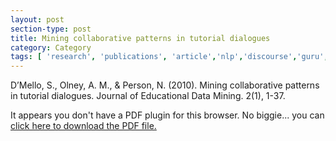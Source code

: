 ```yaml
---
layout: post
section-type: post
title: Mining collaborative patterns in tutorial dialogues
category: Category
tags: [ 'research', 'publications', 'article','nlp','discourse','guru','education' ]
---
```

D’Mello, S., Olney, A. M., & Person, N. (2010). Mining collaborative patterns in tutorial dialogues. Journal of Educational Data Mining. 2(1), 1-37. 

<object data="https://umdrive.memphis.edu/aolney/public/publications/dmello-jedm10.pdf" type="application/pdf" width="100%" height="600px">
 
  <p>It appears you don't have a PDF plugin for this browser.
  No biggie... you can <a href="https://umdrive.memphis.edu/aolney/public/publications/dmello-jedm10.pdf">click here to
  download the PDF file.</a></p>
  
</object>
